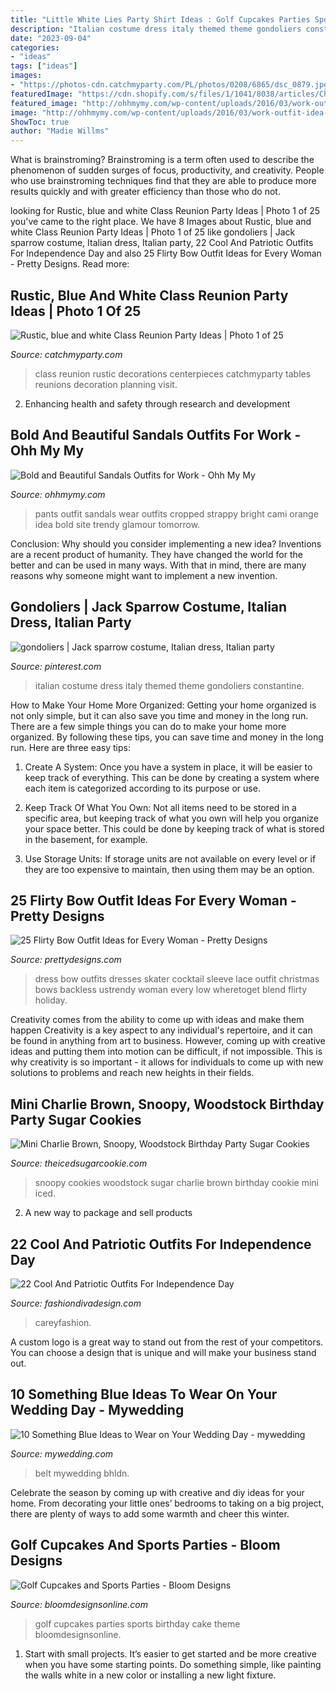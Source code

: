 ```yaml
---
title: "Little White Lies Party Shirt Ideas : Golf Cupcakes Parties Sports Birthday Cake Theme Bloomdesignsonline"
description: "Italian costume dress italy themed theme gondoliers constantine"
date: "2023-09-04"
categories:
- "ideas"
tags: ["ideas"]
images:
- "https://photos-cdn.catchmyparty.com/PL/photos/0208/6865/dsc_0879.jpg"
featuredImage: "https://cdn.shopify.com/s/files/1/1041/8038/articles/Charlie_Brown_Snoopy_Woodstock_Birthday_Party_Sugar_Cookies_The_Iced_Sugar_Cookie_Sugar_Batch_Cookies_1024x1024.jpg?v=1488925919"
featured_image: "http://ohhmymy.com/wp-content/uploads/2016/03/work-outfit-idea-white-pants-orange-cami.jpg"
image: "http://ohhmymy.com/wp-content/uploads/2016/03/work-outfit-idea-white-pants-orange-cami.jpg"
ShowToc: true
author: "Madie Willms"
---
```



What is brainstroming?
Brainstroming is a term often used to describe the phenomenon of sudden surges of focus, productivity, and creativity. People who use brainstroming techniques find that they are able to produce more results quickly and with greater efficiency than those who do not.

	

		
looking for Rustic, blue and white Class Reunion Party Ideas | Photo 1 of 25 you've came to the right place. We have 8 Images about Rustic, blue and white Class Reunion Party Ideas | Photo 1 of 25 like gondoliers | Jack sparrow costume, Italian dress, Italian party, 22 Cool And Patriotic Outfits For Independence Day and also 25 Flirty Bow Outfit Ideas for Every Woman - Pretty Designs. Read more:
		
    
## Rustic, Blue And White Class Reunion Party Ideas | Photo 1 Of 25

<img loading=lazy src="https://photos-cdn.catchmyparty.com/PL/photos/0208/6865/dsc_0879.jpg" onerror="this.onerror=null;this.src='https://tse1.mm.bing.net/th?id=OIP.oFuSIVW3NwImzblrj6JLKQHaLM&amp;pid=15.1';" alt="Rustic, blue and white Class Reunion Party Ideas | Photo 1 of 25">

_Source: catchmyparty.com_

>class reunion rustic decorations centerpieces catchmyparty tables reunions decoration planning visit. 

	

2. Enhancing health and safety through research and development 

    
## Bold And Beautiful Sandals Outfits For Work - Ohh My My

<img loading=lazy src="http://ohhmymy.com/wp-content/uploads/2016/03/work-outfit-idea-white-pants-orange-cami.jpg" onerror="this.onerror=null;this.src='https://tse3.mm.bing.net/th?id=OIP.NKLK35LUHAnM_z--YDthegHaLH&amp;pid=15.1';" alt="Bold and Beautiful Sandals Outfits for Work - Ohh My My">

_Source: ohhmymy.com_

>pants outfit sandals wear outfits cropped strappy bright cami orange idea bold site trendy glamour tomorrow. 

	

Conclusion: Why should you consider implementing a new idea?
Inventions are a recent product of humanity. They have changed the world for the better and can be used in many ways. With that in mind, there are many reasons why someone might want to implement a new invention.

    
## Gondoliers | Jack Sparrow Costume, Italian Dress, Italian Party

<img loading=lazy src="https://i.pinimg.com/originals/e9/96/32/e99632e6c05ca0a511cbf22eced3ba09.jpg" onerror="this.onerror=null;this.src='https://tse2.mm.bing.net/th?id=OIP.V74YgjngdHtGvtpBw01CrwAAAA&amp;pid=15.1';" alt="gondoliers | Jack sparrow costume, Italian dress, Italian party">

_Source: pinterest.com_

>italian costume dress italy themed theme gondoliers constantine. 

	

How to Make Your Home More Organized: Getting your home organized is not only simple, but it can also save you time and money in the long run.
There are a few simple things you can do to make your home more organized. By following these tips, you can save time and money in the long run. Here are three easy tips:
1. Create A System: Once you have a system in place, it will be easier to keep track of everything. This can be done by creating a system where each item is categorized according to its purpose or use.

2. Keep Track Of What You Own: Not all items need to be stored in a specific area, but keeping track of what you own will help you organize your space better. This could be done by keeping track of what is stored in the basement, for example.

3. Use Storage Units: If storage units are not available on every level or if they are too expensive to maintain, then using them may be an option.

    
## 25 Flirty Bow Outfit Ideas For Every Woman - Pretty Designs

<img loading=lazy src="http://www.prettydesigns.com/wp-content/uploads/2014/05/Red-Dress-with-a-Bow.jpg" onerror="this.onerror=null;this.src='https://tse3.mm.bing.net/th?id=OIP.xyHIRjVdWbCxnvRWEPPfTwHaLH&amp;pid=15.1';" alt="25 Flirty Bow Outfit Ideas for Every Woman - Pretty Designs">

_Source: prettydesigns.com_

>dress bow outfits dresses skater cocktail sleeve lace outfit christmas bows backless ustrendy woman every low wheretoget blend flirty holiday. 

	

Creativity comes from the ability to come up with ideas and make them happen
Creativity is a key aspect to any individual's repertoire, and it can be found in anything from art to business. However, coming up with creative ideas and putting them into motion can be difficult, if not impossible. This is why creativity is so important - it allows for individuals to come up with new solutions to problems and reach new heights in their fields.

    
## Mini Charlie Brown, Snoopy, Woodstock Birthday Party Sugar Cookies

<img loading=lazy src="https://cdn.shopify.com/s/files/1/1041/8038/articles/Charlie_Brown_Snoopy_Woodstock_Birthday_Party_Sugar_Cookies_The_Iced_Sugar_Cookie_Sugar_Batch_Cookies_1024x1024.jpg?v=1488925919" onerror="this.onerror=null;this.src='https://tse1.mm.bing.net/th?id=OIP.sI94Rl6mSyWDDur-rWYyjAHaFe&amp;pid=15.1';" alt="Mini Charlie Brown, Snoopy, Woodstock Birthday Party Sugar Cookies">

_Source: theicedsugarcookie.com_

>snoopy cookies woodstock sugar charlie brown birthday cookie mini iced. 

	

2. A new way to package and sell products

    
## 22 Cool And Patriotic Outfits For Independence Day

<img loading=lazy src="https://www.fashiondivadesign.com/wp-content/uploads/2014/06/7502420644_a7ed84a40e_b.jpg" onerror="this.onerror=null;this.src='https://tse1.mm.bing.net/th?id=OIP.7PNKciU3qi-6LZajfm0jlwHaJ4&amp;pid=15.1';" alt="22 Cool And Patriotic Outfits For Independence Day">

_Source: fashiondivadesign.com_

>careyfashion. 

	

A custom logo is a great way to stand out from the rest of your competitors. You can choose a design that is unique and will make your business stand out.

    
## 10 Something Blue Ideas To Wear On Your Wedding Day - Mywedding

<img loading=lazy src="https://qa-static.mywedding.com/wp-content/uploads/migrated/images/skyword/jardin.jpg" onerror="this.onerror=null;this.src='https://tse1.mm.bing.net/th?id=OIP.p1dW3-RiJHJzPow44sNwgQHaLH&amp;pid=15.1';" alt="10 Something Blue Ideas to Wear on Your Wedding Day - mywedding">

_Source: mywedding.com_

>belt mywedding bhldn. 

	

Celebrate the season by coming up with creative and diy ideas for your home. From decorating your little ones’ bedrooms to taking on a big project, there are plenty of ways to add some warmth and cheer this winter.

    
## Golf Cupcakes And Sports Parties - Bloom Designs

<img loading=lazy src="http://bloomdesignsonline.com/wp-content/uploads/2014/05/IMG_2344.jpg" onerror="this.onerror=null;this.src='https://tse1.mm.bing.net/th?id=OIP.v0vHRNydiS6RDomQAuJNLAHaLH&amp;pid=15.1';" alt="Golf Cupcakes and Sports Parties - Bloom Designs">

_Source: bloomdesignsonline.com_

>golf cupcakes parties sports birthday cake theme bloomdesignsonline. 

	

1. Start with small projects. It’s easier to get started and be more creative when you have some starting points. Do something simple, like painting the walls white in a new color or installing a new light fixture. 


